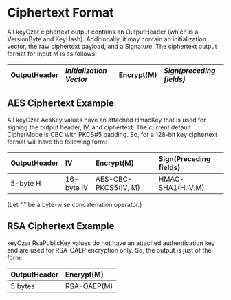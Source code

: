 # Ciphertext Format #

All keyCzar ciphertext output contains an OutputHeader (which is a VersionByte and KeyHash). Additionally, it may contain an initialization vector, the raw ciphertext payload, and a Signature. The ciphertext output format for input M is as follows:

| OutputHeader | _Initialization Vector_ | Encrypt(M) | _Sign(preceding fields)_ |
|:-------------|:------------------------|:-----------|:-------------------------|

## AES Ciphertext Example ##

All keyCzar AesKey values have an attached HmacKey that is used for signing the output header, IV, and ciphertext. The current default CipherMode is CBC with PKCS#5 padding. So, for a 128-bit key ciphertext format will have the following form:

| OutputHeader | IV | Encrypt(M) | Sign(Preceding fields) |
|:-------------|:---|:-----------|:-----------------------|
| 5-byte H | 16-byte IV | AES-CBC-PKCS5(IV, M) | HMAC-SHA1(H.IV.M) |

(Let "." be a byte-wise concatenation operator.)

## RSA Ciphertext Example ##

keyCzar RsaPublicKey values do not have an attached authentication key and are used for RSA-OAEP encryption only. So, the output is just of the form:

| OutputHeader | Encrypt(M) |
|:-------------|:-----------|
| 5 bytes | RSA-OAEP(M) |